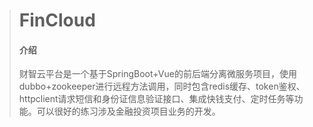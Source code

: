 ># FinCloud
>
>#### 介绍
> 财智云平台是一个基于SpringBoot+Vue的前后端分离微服务项目，使用dubbo+zookeeper进行远程方法调用，同时包含redis缓存、token鉴权、httpclient请求短信和身份证信息验证接口、集成快钱支付、定时任务等功能。可以很好的练习涉及金融投资项目业务的开发。
